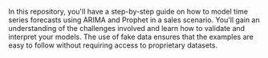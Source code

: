 In this repository, you'll have a step-by-step guide on how to model time series forecasts using ARIMA and Prophet in a sales scenario. You'll gain an understanding of the challenges involved and learn how to validate and interpret your models. The use of fake data ensures that the examples are easy to follow without requiring access to proprietary datasets.
